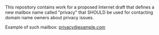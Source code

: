 This repository contains work for a proposed Internet draft
that defines a new mailbox name called "privacy" that SHOULD be
used for contacting domain name owners about privacy issues.

Example of such mailbox: privacy@example.com
